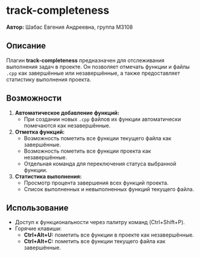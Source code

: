 # track-сompleteness  

**Автор:** Шабас Евгения Андреевна, группа М3108  

## Описание  
Плагин **track-completeness** предназначен для отслеживания выполнения задач в проекте. Он позволяет отмечать функции и файлы `.cpp` как завершённые или незавершённые, а также предоставляет статистику выполнения проекта.  

## Возможности  
1. **Автоматическое добавление функций:**  
   - При создании новых `.cpp` файлов их функции автоматически помечаются как незавершённые.  
2. **Отметка функций:**  
   - Возможность пометить все функции текущего файла как завершённые.  
   - Возможность пометить все функции проекта как незавершённые.  
   - Отдельная команда для переключения статуса выбранной функции.  
3. **Статистика выполнения:**  
   - Просмотр процента завершения всех функций проекта.
   - Список выполненных и невыполненных функций текущего файла.  

## Использование
- Доступ к функциональности через палитру команд (Ctrl+Shift+P).  
- Горячие клавиши:  
  - **Ctrl+Alt+U:** пометить все функции в проекте как незавершённые.  
  - **Ctrl+Alt+C:** пометить все функции текущего файла как завершённые.
